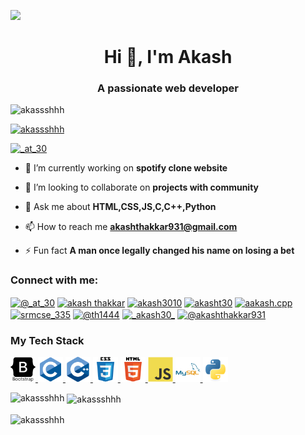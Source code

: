 ![](https://github.com/Akassshhh/Akash-Thakkar/blob/main/1.png)
<h1 align="center">Hi 👋, I'm Akash</h1>
<h3 align="center">A passionate web developer</h3>

<p align="left"> <img src="https://komarev.com/ghpvc/?username=akassshhh&label=Profile%20views&color=0e75b6&style=flat" alt="akassshhh" /> </p>

<p align="left"> <a href="https://github.com/ryo-ma/github-profile-trophy"><img src="https://github-profile-trophy.vercel.app/?username=akassshhh" alt="akassshhh" /></a> </p>

<p align="left"> <a href="https://twitter.com/_at_30" target="blank"><img src="https://img.shields.io/twitter/follow/@_at_30?logo=twitter&style=for-the-badge" alt="_at_30" /></a> </p>

- 🔭 I’m currently working on **spotify clone website**

- 👯 I’m looking to collaborate on **projects with community**

- 💬 Ask me about **HTML,CSS,JS,C,C++,Python**

- 📫 How to reach me **akashthakkar931@gmail.com**

- ⚡ Fun fact **A man once legally changed his name on losing a bet**

<h3 align="left">Connect with me:</h3>
<p align="left">
<a href="https://twitter.com/@_at_30" target="blank"><img align="center" src="https://raw.githubusercontent.com/rahuldkjain/github-profile-readme-generator/master/src/images/icons/Social/twitter.svg" alt="@_at_30" height="30" width="40" /></a>
<a href="https://linkedin.com/in/akash thakkar" target="blank"><img align="center" src="https://raw.githubusercontent.com/rahuldkjain/github-profile-readme-generator/master/src/images/icons/Social/linked-in-alt.svg" alt="akash thakkar" height="30" width="40" /></a>
<a href="https://kaggle.com/akash3010" target="blank"><img align="center" src="https://raw.githubusercontent.com/rahuldkjain/github-profile-readme-generator/master/src/images/icons/Social/kaggle.svg" alt="akash3010" height="30" width="40" /></a>
<a href="https://fb.com/akasht30" target="blank"><img align="center" src="https://raw.githubusercontent.com/rahuldkjain/github-profile-readme-generator/master/src/images/icons/Social/facebook.svg" alt="akasht30" height="30" width="40" /></a>
<a href="https://instagram.com/aakash.css" target="blank"><img align="center" src="https://raw.githubusercontent.com/rahuldkjain/github-profile-readme-generator/master/src/images/icons/Social/instagram.svg" alt="aakash.cpp" height="30" width="40" /></a>
<a href="https://www.codechef.com/users/srmcse_335" target="blank"><img align="center" src="https://cdn.jsdelivr.net/npm/simple-icons@3.1.0/icons/codechef.svg" alt="srmcse_335" height="30" width="40" /></a>
<a href="https://www.hackerrank.com/@th1444" target="blank"><img align="center" src="https://raw.githubusercontent.com/rahuldkjain/github-profile-readme-generator/master/src/images/icons/Social/hackerrank.svg" alt="@th1444" height="30" width="40" /></a>
<a href="https://www.leetcode.com/_akash30_" target="blank"><img align="center" src="https://raw.githubusercontent.com/rahuldkjain/github-profile-readme-generator/master/src/images/icons/Social/leet-code.svg" alt="_akash30_" height="30" width="40" /></a>
<a href="https://www.hackerearth.com/@akashthakkar931" target="blank"><img align="center" src="https://raw.githubusercontent.com/rahuldkjain/github-profile-readme-generator/master/src/images/icons/Social/hackerearth.svg" alt="@akashthakkar931" height="30" width="40" /></a>
</p>

<h3 align="left">My Tech Stack</h3>
<p align="left">  <a href="https://getbootstrap.com" target="_blank" rel="noreferrer"> <img
            src="https://raw.githubusercontent.com/devicons/devicon/master/icons/bootstrap/bootstrap-plain-wordmark.svg"
            alt="bootstrap" width="40" height="40" /> </a> <a href="https://www.cprogramming.com/" target="_blank" rel="noreferrer"> <img src="https://raw.githubusercontent.com/devicons/devicon/master/icons/c/c-original.svg" alt="c" width="40" height="40"/> </a> <a href="https://www.w3schools.com/cpp/" target="_blank" rel="noreferrer"> <img src="https://raw.githubusercontent.com/devicons/devicon/master/icons/cplusplus/cplusplus-original.svg" alt="cplusplus" width="40" height="40"/> </a> <a href="https://www.w3schools.com/css/" target="_blank" rel="noreferrer"> <img src="https://raw.githubusercontent.com/devicons/devicon/master/icons/css3/css3-original-wordmark.svg" alt="css3" width="40" height="40"/> </a> <a href="https://www.w3.org/html/" target="_blank" rel="noreferrer"> <img src="https://raw.githubusercontent.com/devicons/devicon/master/icons/html5/html5-original-wordmark.svg" alt="html5" width="40" height="40"/> </a> <a href="https://developer.mozilla.org/en-US/docs/Web/JavaScript" target="_blank" rel="noreferrer"> <img src="https://raw.githubusercontent.com/devicons/devicon/master/icons/javascript/javascript-original.svg" alt="javascript" width="40" height="40"/> </a> <a href="https://www.mysql.com/" target="_blank" rel="noreferrer"> <img src="https://raw.githubusercontent.com/devicons/devicon/master/icons/mysql/mysql-original-wordmark.svg" alt="mysql" width="40" height="40"/> </a> <a href="https://www.python.org" target="_blank" rel="noreferrer"> <img src="https://raw.githubusercontent.com/devicons/devicon/master/icons/python/python-original.svg" alt="python" width="40" height="40"/> </a> </p>

<p><img align="left" src="https://github-readme-stats.vercel.app/api/top-langs?username=akassshhh&show_icons=true&locale=en&layout=compact" alt="akassshhh" /></p>

<p>&nbsp;<img align="center" src="https://github-readme-stats.vercel.app/api?username=akassshhh&show_icons=true&locale=en" alt="akassshhh" /></p>

<p><img align="center" src="https://github-readme-streak-stats.herokuapp.com/?user=akassshhh&" alt="akassshhh" /></p>
